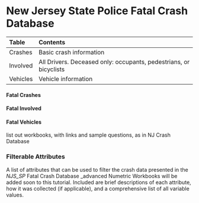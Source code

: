 # New Jersey State Police Fatal Crash Database

| Table | Contents |
| :--- | :--- |
| Crashes | Basic crash information |
| Involved | All Drivers. Deceased only: occupants, pedestrians, or bicyclists |
| Vehicles | Vehicle information |

#### Fatal Crashes

#### Fatal Involved

#### Fatal Vehicles

list out workbooks, with links and sample questions, as in NJ Crash Database

### Filterable Attributes

A list of attributes that can be used to filter the crash data presented in the _NJS\_SP_ Fatal Crash Database \_advanced Numetric Workbooks will be added soon to this tutorial. Included are brief descriptions of each attribute, how it was collected \(if applicable\), and a comprehensive list of all variable values.

